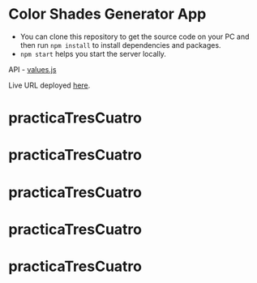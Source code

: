 # Color Shades Generator App

- You can clone this repository to get the source code on your PC and then run `npm install` to install dependencies and packages.
- `npm start` helps you start the server locally.

API - [values.js](https://noeldelgado.github.io/values.js/)


Live URL deployed [here](https://colorshadess-generator.netlify.app/).
# practicaTresCuatro
# practicaTresCuatro
# practicaTresCuatro
# practicaTresCuatro
# practicaTresCuatro
